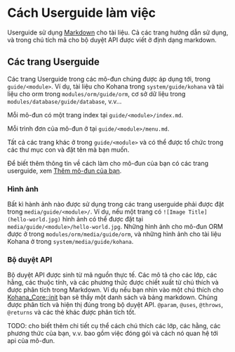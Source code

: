 # Cách Userguide làm việc

Userguide sử dụng [Markdown](markdown) cho tài liệu.
Cả các trang hướng dẫn sử dụng, và trong chú tích mã cho bộ duyệt API được viết ở định dạng markdown.

## Các trang Userguide

Các trang Userguide trong các mô-đun chúng được áp dụng tới, trong `guide/<module>`.
Ví dụ, tài liệu cho Kohana trong `system/guide/kohana` và tài liệu cho orm trong `modules/orm/guide/orm`, cơ sở dữ liệu trong `modules/database/guide/database`, v.v...

Mỗi mô-đun có một trang index tại `guide/<module>/index.md`.

Mỗi trình đơn của mô-đun ở tại `guide/<module>/menu.md`.

Tất cả các trang khác ở trong `guide/<module>` và có thể được tổ chức trong các thư mục con và đặt tên mà bạn muốn.

Để biết thêm thông tin về cách làm cho mô-đun của bạn có các trang userguide, xem [Thêm mô-đun của bạn](adding).

### Hình ảnh

Bất kì hành ảnh nào được sử dụng trong các trang userguide phải được đặt trong `media/guide/<module>/`.
Ví dụ, nếu một trang có `![Image Title](hello-world.jpg)` hình ảnh có thể được đặt tại `media/guide/<module>/hello-world.jpg`.
Những hình ảnh cho mô-đun ORM được ở trong `modules/orm/media/guide/orm`, và những hình ảnh cho tài liệu Kohana ở trong `system/media/guide/kohana`.

### Bộ duyệt API

Bộ duyệt API được sinh từ mã nguồn thực tế.
Các mô tả cho các lớp, các hằng, các thuộc tính, và các phương thức được chiết xuất từ chú thích và được phân tích trong Markdown.
Ví dụ nếu bạn nhìn vào một chú thích cho [Kohana_Core::init](http://github.com/kohana/core/blob/c443c44922ef13421f4a/classes/kohana/core.php#L5) bạn sẽ thấy một danh sách và bảng markdown.
Chúng được phân tích và hiện thị đúng trong bộ duyệt API.
`@param`, `@uses`, `@throws`, `@returns` và các thẻ khác được phân tích tốt.

TODO: cho biết thêm chi tiết cụ thể cách chú thích các lớp, các hằng, các phương thức của bạn, v.v. bao gồm việc đóng gói và cách nó quan hệ tới api của mô-đun.
